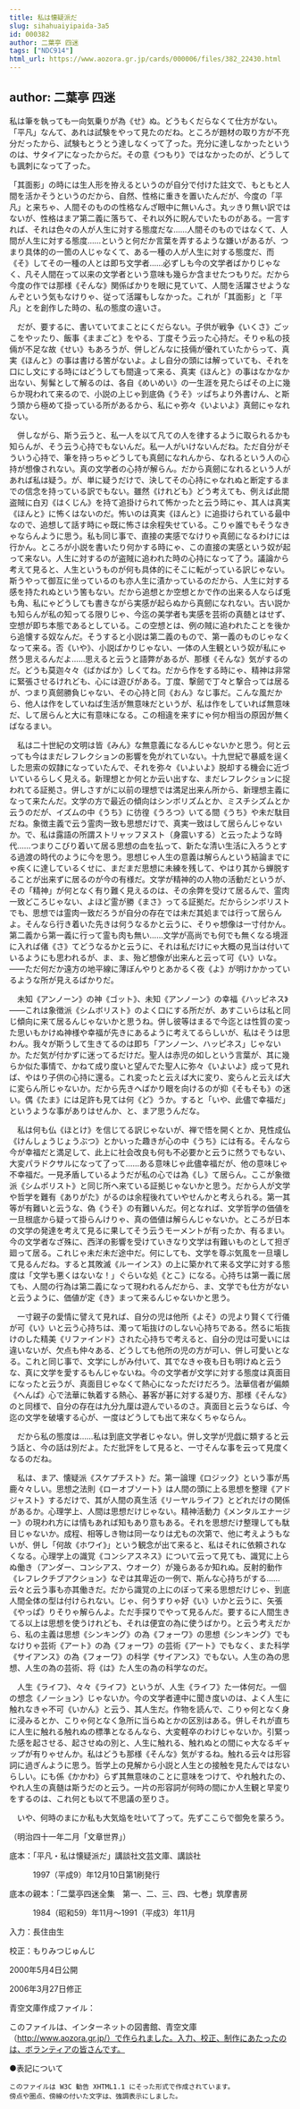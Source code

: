 ```yaml
---
title: 私は懐疑派だ
slug: sihahuaiyipaida-3a5
id: 000382
author: 二葉亭 四迷
tags: ["NDC914"]
html_url: https://www.aozora.gr.jp/cards/000006/files/382_22430.html
---
```


## author: 二葉亭 四迷

私は筆を執っても一向気乗りが為《せ》ぬ。どうもくだらなくて仕方がない。「平凡」なんて、あれは試験をやって見たのだね。ところが題材の取り方が不充分だったから、試験もとうとう達しなくって了った。充分に達しなかったというのは、サタイアになったからだ。その意《つもり》ではなかったのが、どうしても諷刺になって了った。

「其面影」の時には生人形を拵えるというのが自分で付けた註文で、もともと人間を活かそうというのだから、自然、性格に重きを置いたんだが、今度の「平凡」と来ちゃ、人間そのものの性格なんざ眼中に無いんさ。丸ッきり無い訳ではないが、性格はまア第二義に落ちて、それ以外に睨んでいたものがある。一言すれば、それは色々の人が人生に対する態度だな……人間そのものではなくて、人間が人生に対する態度……というと何だか言葉を弄するような嫌いがあるが、つまり具体的の一箇の人じゃなくて、ある一種の人が人生に対する態度だ、而《そ》してその一種の人とは即ち文学者……必ずしも今の文学者ばかりじゃなく、凡そ人間在って以来の文学者という意味も幾らか含ませたつもりだ。だから今度の作では那様《そんな》関係ばかりを眼に見ていて、人間を活躍させようなんぞという気もなけりゃ、従って活躍もしなかった。これが「其面影」と「平凡」とを創作した時の、私の態度の違いさ。

　だが、要するに、書いていてまことにくだらない。子供が戦争《いくさ》ごッこをやッたり、飯事《ままごと》をやる、丁度そう云った心持だ。そりゃ私の技倆が不足な故《せい》もあろうが、併しどんなに技倆が優れていたからって、真実《ほんと》の事は書ける筈がないよ。よし自分の頭には解っていても、それを口にし文にする時にはどうしても間違って来る、真実《ほんと》の事はなかなか出ない、髣髴として解るのは、各自《めいめい》の一生涯を見たらばその上に幾らか現われて来るので、小説の上じゃ到底偽《うそ》ッぱちより外書けん、と斯う頭から極めて掛っている所があるから、私にゃ弥々《いよいよ》真劒にゃなれない。

　併しながら、斯う云うと、私一人を以て凡ての人を律するように取られるかも知らんが、そう云う心持でもないんだ。私一人がいけないんだね。ただ自分がそういう心持で、筆を持っちゃどうしても真劒になれんから、なれるという人の心持が想像されない。真の文学者の心持が解らん。だから真劒になれるという人があれば私は疑う。が、単に疑うだけで、決してその心持にゃなれぬと断定するまでの信念を持っている訳でもない。雖然《けれども》どう考えても、例えば此間盗賊に白刃《はくじん》を持て追掛けられて怖かったと云う時にゃ、其人は真実《ほんと》に怖くはないのだ。怖いのは真実《ほんと》に追掛けられている最中なので、追想して話す時にゃ既に怖さは余程失せている。こりゃ誰でもそうなきゃならんように思う。私も同じ事で、直接の実感でなけりゃ真劒になるわけには行かん。ところが小説を書いたり何かする時にゃ、この直接の実感という奴が起って来ない。人生に対するのが盗賊に追われた時の心持になって了う。議論から考えて見ると、人生というものが何も具体的にそこに転がっている訳じゃない。斯うやって御互に坐っているのも亦人生に漬かっているのだから、人生に対する感を持たれぬという筈もない。だから追想とか空想とかで作の出来る人ならば兎も角、私にゃどうしても書きながら実感が起らぬから真劒になれない。古い説かも知らんが私の知ってる限りじゃ、今迄の美学者も実感を芸術の真髄とはせず、空想が即ち本態であるとしている。この空想とは、例の賊に追われたことを後から追懐する奴なんだ。そうすると小説は第二義のもので、第一義のものじゃなくなって来る。否《いや》、小説ばかりじゃない、一体の人生観という奴が私にゃ然う思えるんだよ……思えると云うと語弊があるが、那様《そんな》気がするのだ。どうも莫迦々々《ばかばか》しくてね。だから作をする時にゃ、精神は非常に緊張させるけれども、心には遊びがある。丁度、撃劒で丁々と撃合っては居るが、つまり真劒勝負じゃない、その心持と同《おん》なじ事だ。こんな風だから、他人は作をしていねば生活が無意味だというが、私は作をしていれば無意味だ、して居らんと大に有意味になる。この相違を来すにゃ何か相当の原因が無くばなるまい。

　私は二十世紀の文明は皆《みん》な無意義になるんじゃないかと思う。何と云っても今はまだレフレクションの影響を免がれていない。十九世紀で暴威を逞くした思索の奴隷になっていたんで、それを弥々《いよいよ》脱却する機会に近づいているらしく見える。新理想とか何とか云い出すな、まだレフレクションに捉われてる証拠さ。併しさすがに以前の理想では満足出来ん所から、新理想主義になって来たんだ。文学の方で最近の傾向はシンボリズムとか、ミスチシズムとか云うのだが、イズムの中《うち》に彷徨《うろつ》いてる間《うち》や未だ駄目だね。象徴主義で云う霊肉一致も思想だけで、真実一致はして居らんじゃないか。で、私は露語の所謂ストリャッフヌスト（身震いする）と云ったような時代……つまりこびり着いて居る思想の血を払って、新たな清い生活に入ろうとする過渡の時代のように今を思う。思想じゃ人生の意義は解らんという結論までにゃ疾くに達しているくせに、まだまだ思想に未練を残して、やはり其から蝉脱することが出来ずに居るのが今の有様だ。文学が精神的の人物の活動だというが、その「精神」が何となく有り難く見えるのは、その余弊を受けて居るんで、霊肉一致どころじゃない、よほど霊が勝《まさ》ってる証拠だ。だからシンボリストでも、思想では霊肉一致だろうが自分の存在では未だ其処までは行って居らんよ。そんなら行き着いた先きは何うなるかと云うに、そりゃ想像は一寸付かん。第二義から第一義に行って霊も肉も無い……文学が高尚でも何でも無くなる境涯に入れば偖《さ》てどうなるかと云うに、それは私だけにゃ大概の見当は付いているようにも思われるが、ま、ま、殆ど想像が出来んと云って可《い》いな。――ただ何だか遠方の地平線に薄ぼんやりとあかるく夜《よ》が明けかかっているような所が見えるばかりだ。

　未知《アンノーン》の神《ゴット》、未知《アンノーン》の幸福《ハッピネス》――これは象徴派《シムボリスト》のよく口にする所だが、あすこいらは私と同じ傾向に来て居るんじゃないかと思うね。併し彼等はまるで今迄とは性質の変った思いもかけぬ神様や幸福が先きにあるように考えてるらしいが、私はそうは思わん。我々が斯うして生きてるのは即ち「アンノーン、ハッピネス」じゃないか。ただ気が付かずに迷ってるだけだ。聖人は赤児の如しという言葉が、其に幾らか似た事情で、かねて成り度いと望んでた聖人に弥々《いよいよ》成って見れば、やはり子供の心持に還る。これ変ったと云えば大に変り、変らんと云えば大に変らん所じゃないか。だから先きへばかり眼を向けるのが抑《そもそも》の迷い。偶《たま》には足許も見ては何《ど》うか。すると「いや、此儘で幸福だ」というような事がありはせんか、と、まア思うんだな。

　私は何も仏《ほとけ》を信じてる訳じゃないが、禅で悟を開くとか、見性成仏《けんしょうじょうぶつ》とかいった趣きが心の中《うち》には有る。そんなら今が幸福だと満足して、此上に社会改良も何も不必要かと云うに然うでもない、大変パラドクサルになって了って……ある意味じゃ此儘幸福だが、他の意味じゃ不幸福だ。一見矛盾しているようだが私の心では為《し》て居らん。ここが象徴派《シムボリスト》と同じ所へ来ている証拠じゃないかと思う。だから人が文学や哲学を難有《ありがた》がるのは余程後れていやせんかと考えられる。第一其等が有難いと云うな、偽《うそ》の有難いんだ。何となれば、文学哲学の価値を一旦根底から疑って掛らんけりゃ、真の価値は解らんじゃないか。ところが日本の文学の発達を考えて見るに果してそう云うモーメントが有ったか、有るまい。今の文学者なざ殊に、西洋の影響を受けていきなり文学は有難いものとして担ぎ廻って居る。これじゃ未だ未だ途中だ。何にしても、文学を尊ぶ気風を一旦壊して見るんだね。すると其敗滅《ルーインス》の上に築かれて来る文学に対する態度は「文学も悪くはないな！」ぐらいな処《とこ》になる。心持ちは第一義に居ても、人間の行為は第二義になって現われるんだから、ま、文学でも仕方がないと云うように、価値が定《き》まって来るんじゃないかと思う。

　一寸親子の愛情に譬えて見れば、自分の児は他所《よそ》の児より賢くて行儀が可《い》いと云う心持ちは、濁って垢抜けのしない心持ちである。然るに垢抜けのした精美《リファインド》された心持ちで考えると、自分の児は可愛いには違いないが、欠点も仲々ある、どうしても他所の児の方が可い、併し可愛いとなる。これと同じ事で、文学にしがみ付いて、其でなきゃ夜も日も明けぬと云うな、真に文学を愛するもんじゃないね。今の文学者が文学に対する態度は真面目になったと云うが、真面目じゃなくて熱心になっただけだろう。法華信者が偏頗《へんぱ》心で法華に執着する熱心、碁客が碁に対する凝り方、那様《そんな》のと同様で、自分の存在は九分九厘は遊んでいるのさ。真面目と云うならば、今迄の文学を破壊する心が、一度はどうしても出て来なくちゃならん。

　だから私の態度は……私は到底文学者じゃない。併し文学が児戯に類すると云う話と、今の話は別だよ。ただ批評をして見ると、一寸そんな事を云って見度くなるのだね。

　私は、まア、懐疑派《スケプチスト》だ。第一論理《ロジック》という事が馬鹿々々しい。思想之法則《ローオブソート》は人間の頭に上る思想を整理《アドジャスト》するだけで、其が人間の真生活《リーヤルライフ》とどれだけの関係があるか。心理学上、人間は思想だけじゃない。精神活動力《メンタルエナージー》の現われ方には情もあれば知もあり意もある。それを思想だけ整理しても駄目じゃないか。成程、相等しき物は同一なりは尤もの次第で、他に考えようもないが、併し「何故《ホワイ》」という観念が出て来ると、私はそれに依頼されなくなる。心理学上の識覚《コンシアスネス》について云って見ても、識覚に上らぬ働き（アンダー、コンシアス、ウオーク）が幾らあるか知れぬ。反射的動作《レフレクチブアクション》なぞは其卑近の一例で、斯んな心持ちがする……云々と云う事も亦其働きだ。だから識覚の上にのぼって来る思想だけじゃ、到底人間全体の型は付けられない。じゃ、何うすりゃ好《い》いかと云うに、矢張《やっぱ》りそりゃ解らんよ。ただ手探りでやって見るんだ。要するに人間生きてる以上は思想を使うけれども、それは便宜の為に使うばかり。と云う考えだから、私の主義は思想《シンキング》の為《フォーワ》の思想《シンキング》でもなけりゃ芸術《アート》の為《フォーワ》の芸術《アート》でもなく、また科学《サイアンス》の為《フォーワ》の科学《サイアンス》でもない。人生の為の思想、人生の為の芸術、将《は》た人生の為の科学なのだ。

　人生《ライフ》、々々《ライフ》というが、人生《ライフ》た一体何だ。一個の想念《ノーション》じゃないか。今の文学者連中に聞き度いのは、よく人生に触れなきゃ不可《いかん》と云う、其人生だ。作物を読んで、こりゃ何となく身に浸みるとか、こりゃ何となく急所に当らぬとかの区別はある。併しそれが直ちに人生に触れる触れぬの標準となるんなら、大変軽卒のわけじゃないか。引緊った感を起させる、起させぬの別と、人生に触れる、触れぬとの間にゃ大なるギャップが有りゃせんか。私はどうも那様《そんな》気がするね。触れる云々は形容詞に過ぎんように思う。哲学上の見解から小説と人生との接触を見たんではないらしい。にも係《かかわ》らず其無意味のことに意味をつけて、やれ触れたの、やれ人生の真髄は斯うだのと云う。一片の形容詞が何時の間にか人生観と早変りをするのは、これ何とも以て不思議の至りさ。

　いや、何時のまにか私も大気焔を吐いて了って。先ずここらで御免を蒙ろう。

（明治四十一年二月「文章世界」）













底本：「平凡・私は懐疑派だ」講談社文芸文庫、講談社


　　　1997（平成9）年12月10日第1刷発行

底本の親本：「二葉亭四迷全集　第一、二、三、四、七巻」筑摩書房

　　　1984（昭和59）年11月～1991（平成3）年11月

入力：長住由生

校正：もりみつじゅんじ

2000年5月4日公開

2006年3月27日修正

青空文庫作成ファイル：

このファイルは、インターネットの図書館、青空文庫（http://www.aozora.gr.jp/）で作られました。入力、校正、制作にあたったのは、ボランティアの皆さんです。









●表記について


	このファイルは W3C 勧告 XHTML1.1 にそった形式で作成されています。
	傍点や圏点、傍線の付いた文字は、強調表示にしました。